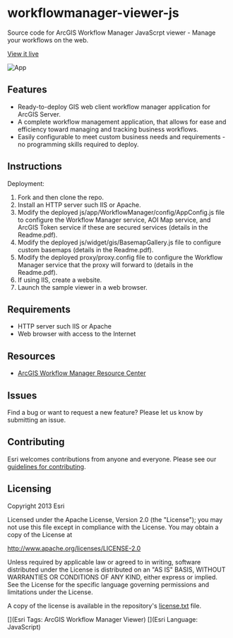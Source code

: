 workflowmanager-viewer-js
==========================

Source code for ArcGIS Workflow Manager JavaScrpt viewer - Manage your workflows on the web.

[View it live](http://workflowsample.esri.com/js/)

![App](https://raw.github.com/Esri/workflowmanager-viewer-js/master/workflowmanager-viewer-js.png)

## Features
* Ready-to-deploy GIS web client workflow manager application for ArcGIS Server.
* A complete workflow management application, that allows for ease and efficiency toward managing and tracking business workflows.
* Easily configurable to meet custom business needs and requirements - no programming skills required to deploy.

## Instructions

Deployment:

1. Fork and then clone the repo.
2. Install an HTTP server such IIS or Apache.
3. Modify the deployed js/app/WorkflowManager/config/AppConfig.js file to configure the
Workflow Manager service, AOI Map service, and ArcGIS Token service if these are secured
services (details in the Readme.pdf).
4. Modify the deployed js/widget/gis/BasemapGallery.js file to configure custom basemaps
(details in the Readme.pdf).
5. Modify the deployed proxy/proxy.config file to configure the Workflow Manager service that
the proxy will forward to (details in the Readme.pdf).
6. If using IIS, create a website.
7. Launch the sample viewer in a web browser.

## Requirements

* HTTP server such IIS or Apache
* Web browser with access to the Internet

## Resources

* [ArcGIS Workflow Manager Resource Center](http://resources.arcgis.com/en/communities/workflow-manager/)

## Issues

Find a bug or want to request a new feature?  Please let us know by submitting an issue.

## Contributing

Esri welcomes contributions from anyone and everyone. Please see our [guidelines for contributing](https://github.com/esri/contributing).

## Licensing
Copyright 2013 Esri

Licensed under the Apache License, Version 2.0 (the "License");
you may not use this file except in compliance with the License.
You may obtain a copy of the License at

   http://www.apache.org/licenses/LICENSE-2.0

Unless required by applicable law or agreed to in writing, software
distributed under the License is distributed on an "AS IS" BASIS,
WITHOUT WARRANTIES OR CONDITIONS OF ANY KIND, either express or implied.
See the License for the specific language governing permissions and
limitations under the License.

A copy of the license is available in the repository's [license.txt]( https://raw.github.com/Esri/workflowmanager-viewer-js/master/license.txt) file.

[](Esri Tags: ArcGIS Workflow Manager Viewer)
[](Esri Language: JavaScript)
